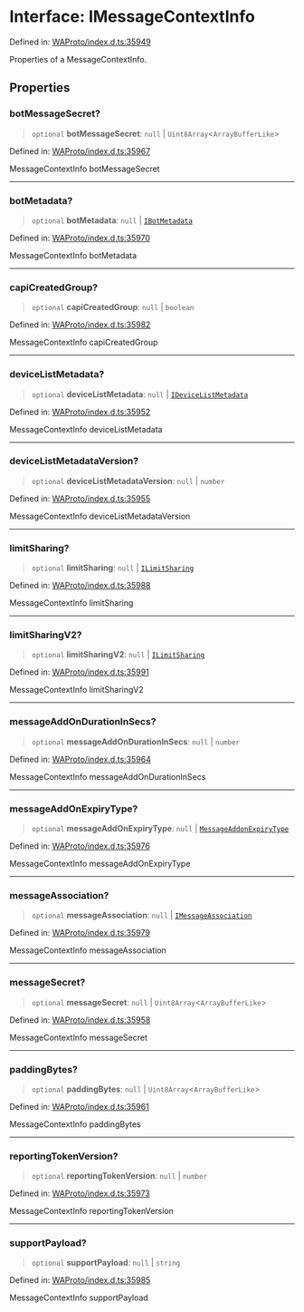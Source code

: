 # Interface: IMessageContextInfo

Defined in: [WAProto/index.d.ts:35949](https://github.com/Fokusdotid/bail/blob/c270ba4454f95d50cec87a9d90b03360fac7058e/WAProto/index.d.ts#L35949)

Properties of a MessageContextInfo.

## Properties

### botMessageSecret?

> `optional` **botMessageSecret**: `null` \| `Uint8Array`\<`ArrayBufferLike`\>

Defined in: [WAProto/index.d.ts:35967](https://github.com/Fokusdotid/bail/blob/c270ba4454f95d50cec87a9d90b03360fac7058e/WAProto/index.d.ts#L35967)

MessageContextInfo botMessageSecret

***

### botMetadata?

> `optional` **botMetadata**: `null` \| [`IBotMetadata`](IBotMetadata.md)

Defined in: [WAProto/index.d.ts:35970](https://github.com/Fokusdotid/bail/blob/c270ba4454f95d50cec87a9d90b03360fac7058e/WAProto/index.d.ts#L35970)

MessageContextInfo botMetadata

***

### capiCreatedGroup?

> `optional` **capiCreatedGroup**: `null` \| `boolean`

Defined in: [WAProto/index.d.ts:35982](https://github.com/Fokusdotid/bail/blob/c270ba4454f95d50cec87a9d90b03360fac7058e/WAProto/index.d.ts#L35982)

MessageContextInfo capiCreatedGroup

***

### deviceListMetadata?

> `optional` **deviceListMetadata**: `null` \| [`IDeviceListMetadata`](IDeviceListMetadata.md)

Defined in: [WAProto/index.d.ts:35952](https://github.com/Fokusdotid/bail/blob/c270ba4454f95d50cec87a9d90b03360fac7058e/WAProto/index.d.ts#L35952)

MessageContextInfo deviceListMetadata

***

### deviceListMetadataVersion?

> `optional` **deviceListMetadataVersion**: `null` \| `number`

Defined in: [WAProto/index.d.ts:35955](https://github.com/Fokusdotid/bail/blob/c270ba4454f95d50cec87a9d90b03360fac7058e/WAProto/index.d.ts#L35955)

MessageContextInfo deviceListMetadataVersion

***

### limitSharing?

> `optional` **limitSharing**: `null` \| [`ILimitSharing`](ILimitSharing.md)

Defined in: [WAProto/index.d.ts:35988](https://github.com/Fokusdotid/bail/blob/c270ba4454f95d50cec87a9d90b03360fac7058e/WAProto/index.d.ts#L35988)

MessageContextInfo limitSharing

***

### limitSharingV2?

> `optional` **limitSharingV2**: `null` \| [`ILimitSharing`](ILimitSharing.md)

Defined in: [WAProto/index.d.ts:35991](https://github.com/Fokusdotid/bail/blob/c270ba4454f95d50cec87a9d90b03360fac7058e/WAProto/index.d.ts#L35991)

MessageContextInfo limitSharingV2

***

### messageAddOnDurationInSecs?

> `optional` **messageAddOnDurationInSecs**: `null` \| `number`

Defined in: [WAProto/index.d.ts:35964](https://github.com/Fokusdotid/bail/blob/c270ba4454f95d50cec87a9d90b03360fac7058e/WAProto/index.d.ts#L35964)

MessageContextInfo messageAddOnDurationInSecs

***

### messageAddOnExpiryType?

> `optional` **messageAddOnExpiryType**: `null` \| [`MessageAddonExpiryType`](../namespaces/MessageContextInfo/enumerations/MessageAddonExpiryType.md)

Defined in: [WAProto/index.d.ts:35976](https://github.com/Fokusdotid/bail/blob/c270ba4454f95d50cec87a9d90b03360fac7058e/WAProto/index.d.ts#L35976)

MessageContextInfo messageAddOnExpiryType

***

### messageAssociation?

> `optional` **messageAssociation**: `null` \| [`IMessageAssociation`](IMessageAssociation.md)

Defined in: [WAProto/index.d.ts:35979](https://github.com/Fokusdotid/bail/blob/c270ba4454f95d50cec87a9d90b03360fac7058e/WAProto/index.d.ts#L35979)

MessageContextInfo messageAssociation

***

### messageSecret?

> `optional` **messageSecret**: `null` \| `Uint8Array`\<`ArrayBufferLike`\>

Defined in: [WAProto/index.d.ts:35958](https://github.com/Fokusdotid/bail/blob/c270ba4454f95d50cec87a9d90b03360fac7058e/WAProto/index.d.ts#L35958)

MessageContextInfo messageSecret

***

### paddingBytes?

> `optional` **paddingBytes**: `null` \| `Uint8Array`\<`ArrayBufferLike`\>

Defined in: [WAProto/index.d.ts:35961](https://github.com/Fokusdotid/bail/blob/c270ba4454f95d50cec87a9d90b03360fac7058e/WAProto/index.d.ts#L35961)

MessageContextInfo paddingBytes

***

### reportingTokenVersion?

> `optional` **reportingTokenVersion**: `null` \| `number`

Defined in: [WAProto/index.d.ts:35973](https://github.com/Fokusdotid/bail/blob/c270ba4454f95d50cec87a9d90b03360fac7058e/WAProto/index.d.ts#L35973)

MessageContextInfo reportingTokenVersion

***

### supportPayload?

> `optional` **supportPayload**: `null` \| `string`

Defined in: [WAProto/index.d.ts:35985](https://github.com/Fokusdotid/bail/blob/c270ba4454f95d50cec87a9d90b03360fac7058e/WAProto/index.d.ts#L35985)

MessageContextInfo supportPayload
